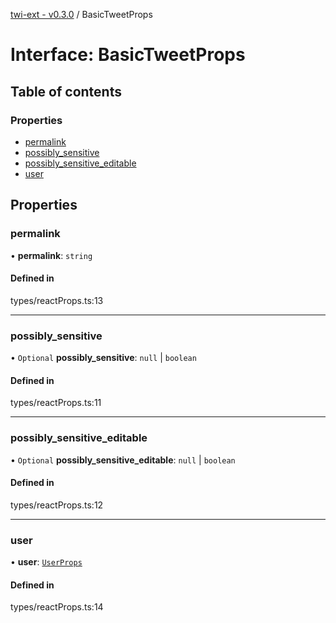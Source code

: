 [twi-ext - v0.3.0](../README.md) / BasicTweetProps

# Interface: BasicTweetProps

## Table of contents

### Properties

- [permalink](BasicTweetProps.md#permalink)
- [possibly\_sensitive](BasicTweetProps.md#possibly_sensitive)
- [possibly\_sensitive\_editable](BasicTweetProps.md#possibly_sensitive_editable)
- [user](BasicTweetProps.md#user)

## Properties

### permalink

• **permalink**: `string`

#### Defined in

types/reactProps.ts:13

___

### possibly\_sensitive

• `Optional` **possibly\_sensitive**: ``null`` \| `boolean`

#### Defined in

types/reactProps.ts:11

___

### possibly\_sensitive\_editable

• `Optional` **possibly\_sensitive\_editable**: ``null`` \| `boolean`

#### Defined in

types/reactProps.ts:12

___

### user

• **user**: [`UserProps`](UserProps.md)

#### Defined in

types/reactProps.ts:14
